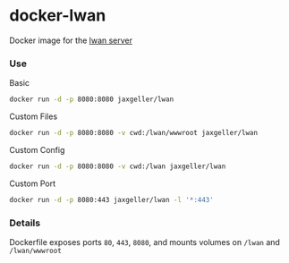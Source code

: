 # docker-lwan

Docker image for the [lwan server](https://github.com/lpereira/lwan)

### Use

Basic

```bash
docker run -d -p 8080:8080 jaxgeller/lwan
```

Custom Files

```bash
docker run -d -p 8080:8080 -v cwd:/lwan/wwwroot jaxgeller/lwan
```

Custom Config

```bash
docker run -d -p 8080:8080 -v cwd:/lwan jaxgeller/lwan
```

Custom Port

```bash
docker run -d -p 8080:443 jaxgeller/lwan -l '*:443'
```


### Details

Dockerfile exposes ports `80`, `443`, `8080`, and mounts volumes on `/lwan` and `/lwan/wwwroot`
